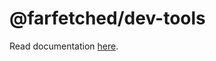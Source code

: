 # @farfetched/dev-tools

Read documentation [here](https://ff.effector.dev/tutorial/devtools.html).
